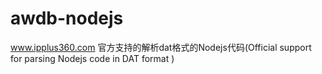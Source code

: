 # awdb-nodejs
www.ipplus360.com 官方支持的解析dat格式的Nodejs代码(Official support for parsing Nodejs code in DAT format )
